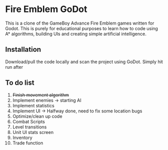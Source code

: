 # Fire Emblem GoDot 

This is a clone of the GameBoy Advance Fire Emblem games written for Godot. This is purely for educational purposes to learn how to code using A* algorithms, building UIs and creating simple artificial intelligence.


## Installation

Download/pull the code locally and scan the project using GoDot. Simply hit run after

## To do list
1. ~~Finish movement algorithm~~
2. Implement enemies -> starting AI
3. Implement statistics
4. Implement UI -> Halfway done, need to fix some location bugs
5. Optimize/clean up code
6. Combat Scripts
7. Level transitions
8. Unit UI stats screen
9. Inventory
10. Trade function
